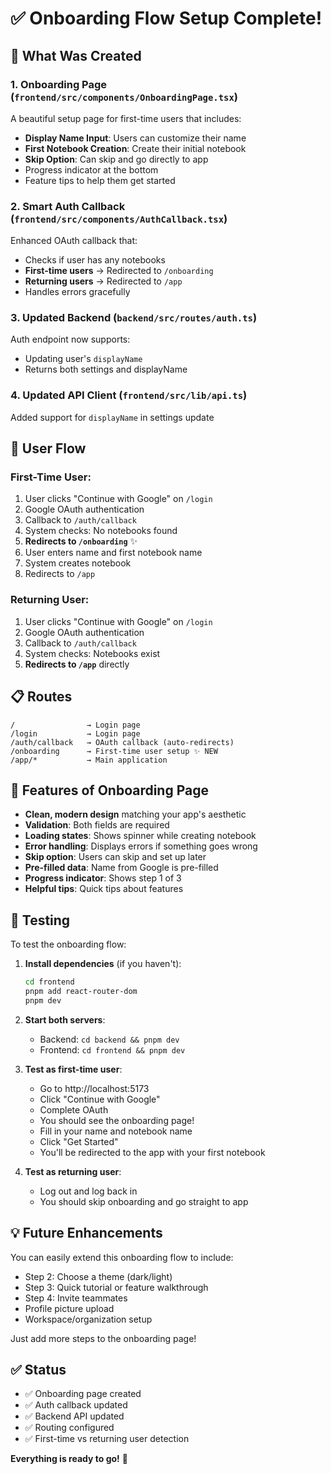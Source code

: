 # ✅ Onboarding Flow Setup Complete!

## 🎯 What Was Created

### 1. **Onboarding Page** (`frontend/src/components/OnboardingPage.tsx`)

A beautiful setup page for first-time users that includes:

- **Display Name Input**: Users can customize their name
- **First Notebook Creation**: Create their initial notebook
- **Skip Option**: Can skip and go directly to app
- Progress indicator at the bottom
- Feature tips to help them get started

### 2. **Smart Auth Callback** (`frontend/src/components/AuthCallback.tsx`)

Enhanced OAuth callback that:

- Checks if user has any notebooks
- **First-time users** → Redirected to `/onboarding`
- **Returning users** → Redirected to `/app`
- Handles errors gracefully

### 3. **Updated Backend** (`backend/src/routes/auth.ts`)

Auth endpoint now supports:

- Updating user's `displayName`
- Returns both settings and displayName

### 4. **Updated API Client** (`frontend/src/lib/api.ts`)

Added support for `displayName` in settings update

## 🚀 User Flow

### First-Time User:

1. User clicks "Continue with Google" on `/login`
2. Google OAuth authentication
3. Callback to `/auth/callback`
4. System checks: No notebooks found
5. **Redirects to `/onboarding`** ✨
6. User enters name and first notebook name
7. System creates notebook
8. Redirects to `/app`

### Returning User:

1. User clicks "Continue with Google" on `/login`
2. Google OAuth authentication
3. Callback to `/auth/callback`
4. System checks: Notebooks exist
5. **Redirects to `/app`** directly

## 📋 Routes

```
/                → Login page
/login           → Login page
/auth/callback   → OAuth callback (auto-redirects)
/onboarding      → First-time user setup ✨ NEW
/app/*           → Main application
```

## 🎨 Features of Onboarding Page

- **Clean, modern design** matching your app's aesthetic
- **Validation**: Both fields are required
- **Loading states**: Shows spinner while creating notebook
- **Error handling**: Displays errors if something goes wrong
- **Skip option**: Users can skip and set up later
- **Pre-filled data**: Name from Google is pre-filled
- **Progress indicator**: Shows step 1 of 3
- **Helpful tips**: Quick tips about features

## 🧪 Testing

To test the onboarding flow:

1. **Install dependencies** (if you haven't):

   ```bash
   cd frontend
   pnpm add react-router-dom
   pnpm dev
   ```

2. **Start both servers**:

   - Backend: `cd backend && pnpm dev`
   - Frontend: `cd frontend && pnpm dev`

3. **Test as first-time user**:

   - Go to http://localhost:5173
   - Click "Continue with Google"
   - Complete OAuth
   - You should see the onboarding page!
   - Fill in your name and notebook name
   - Click "Get Started"
   - You'll be redirected to the app with your first notebook

4. **Test as returning user**:
   - Log out and log back in
   - You should skip onboarding and go straight to app

## 💡 Future Enhancements

You can easily extend this onboarding flow to include:

- Step 2: Choose a theme (dark/light)
- Step 3: Quick tutorial or feature walkthrough
- Step 4: Invite teammates
- Profile picture upload
- Workspace/organization setup

Just add more steps to the onboarding page!

## ✅ Status

- ✅ Onboarding page created
- ✅ Auth callback updated
- ✅ Backend API updated
- ✅ Routing configured
- ✅ First-time vs returning user detection

**Everything is ready to go!** 🎉
